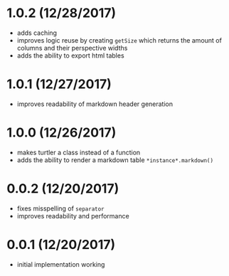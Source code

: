 # 1.0.2 (12/28/2017)

- adds caching
- improves logic reuse by creating `getSize` which returns the amount of columns and their perspective widths
- adds the ability to export html tables

# 1.0.1 (12/27/2017)

- improves readability of markdown header generation

# 1.0.0 (12/26/2017)

- makes turtler a class instead of a function
- adds the ability to render a markdown table `*instance*.markdown()`

# 0.0.2 (12/20/2017)

- fixes misspelling of `separator`
- improves readability and performance

# 0.0.1 (12/20/2017)

- initial implementation working
